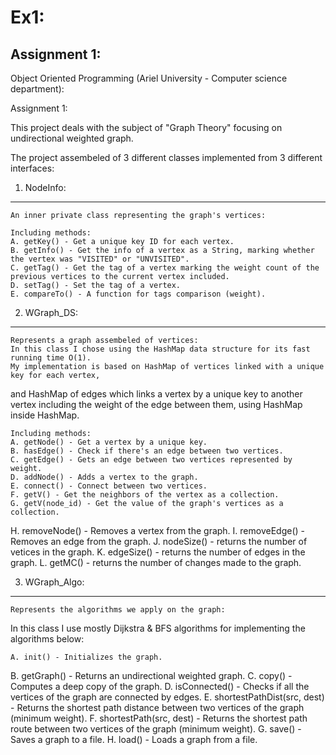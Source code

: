 # Ex1:
## Assignment 1:

Object Oriented Programming (Ariel University - Computer science department):

Assignment 1:

This project deals with the subject of "Graph Theory" focusing on undirectional weighted graph.

The project assembeled of 3 different classes implemented from 3 different interfaces:


1.	NodeInfo:
------------------------------------------------------------------------------------------
	An inner private class representing the graph's vertices:
	
	Including methods:
	A. getKey() - Get a unique key ID for each vertex.
	B. getInfo() - Get the info of a vertex as a String, marking whether the vertex was "VISITED" or "UNVISITED".
	C. getTag() - Get the tag of a vertex marking the weight count of the previous vertices to the current vertex included.
	D. setTag() - Set the tag of a vertex.
	E. compareTo() - A function for tags comparison (weight).


2.	WGraph_DS:
------------------------------------------------------------------------------------------
	Represents a graph assembeled of vertices:
	In this class I chose using the HashMap data structure for its fast running time O(1).
	My implementation is based on HashMap of vertices linked with a unique key for each vertex,
  and HashMap of edges which links a vertex by a unique key to another vertex including
  the weight of the edge between them, using HashMap inside HashMap.
	
	Including methods:
	A. getNode() - Get a vertex by a unique key.
	B. hasEdge() - Check if there's an edge between two vertices.
	C. getEdge() - Gets an edge between two vertices represented by weight.
	D. addNode() - Adds a vertex to the graph.
	E. connect() - Connect between two vertices.
	F. getV() - Get the neighbors of the vertex as a collection.
	G. getV(node_id) - Get the value of the graph's vertices as a collection.
  H. removeNode() - Removes a vertex from the graph.
  I. removeEdge() - Removes an edge from the graph.
  J. nodeSize() - returns the number of vetices in the graph.
  K. edgeSize() - returns the number of edges in the graph.
  L. getMC() - returns the number of changes made to the graph.

3.  WGraph_Algo: 
------------------------------------------------------------------------------------------
	Represents the algorithms we apply on the graph:
  In this class I use mostly Dijkstra & BFS algorithms for implementing the algorithms below:
	
	A. init() - Initializes the graph.
  B. getGraph() - Returns an undirectional weighted graph.
	C. copy() - Computes a deep copy of the graph.
	D. isConnected() - Checks if all the vertices of the graph are connected by edges.
	E. shortestPathDist(src, dest) - Returns the shortest path distance between two vertices of the graph (minimum weight). 
	F. shortestPath(src, dest) - Returns the shortest path route between two vertices of the graph (minimum weight).
  G. save() - Saves a graph to a file.
  H. load() - Loads a graph from a file.

